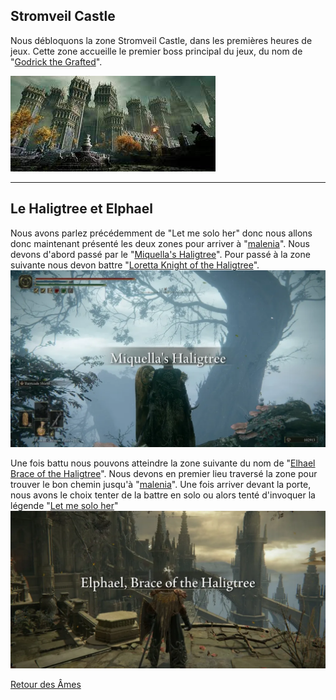 ## Stromveil Castle
Nous débloquons la zone Stromveil Castle, dans les premières heures de jeux. Cette zone accueille le premier boss principal du jeux, du nom de "[Godrick the Grafted](https://eldenring.wiki.fextralife.com/Godrick+the+Grafted)".

![alt text](https://github.com/Willthore/elden-aix/blob/main/storm.jpg)

---

## Le Haligtree et Elphael
Nous avons parlez précédemment de "Let me solo her" donc nous allons donc maintenant présenté les deux zones pour arriver à "[malenia](https://www.actugaming.net/guide-malenia-elden-ring-491750/)". Nous devons d'abord passé par le "[Miquella's Haligtree](https://eldenring.wiki.fextralife.com/Miquella's+Haligtree)". Pour passé à la zone suivante nous devon battre "[Loretta Knight of the Haligtree](https://eldenring.wiki.fextralife.com/Loretta,+Knight+of+the+Haligtree)".
![alt text](https://github.com/Willthore/elden-aix/blob/main/haligtree.webp)

Une fois battu nous pouvons atteindre la zone suivante du nom de "[Elhael Brace of the Haligtree](https://eldenring.wiki.fextralife.com/Elphael+Brace+of+the+Haligtree)". Nous devons en premier lieu traversé la zone pour trouver le bon chemin jusqu'à "[malenia](https://www.actugaming.net/guide-malenia-elden-ring-491750/)". Une fois arriver devant la porte, nous avons le choix tenter de la battre en solo ou alors tenté d'invoquer la légende "[Let me solo her](https://www.lemonde.fr/pixels/article/2022/04/19/let-me-solo-her-dans-elden-ring-l-extravagante-histoire-du-heros-a-la-tete-de-soupiere_6122824_4408996.html)"
![alt text](https://github.com/Willthore/elden-aix/blob/main/elphael.webp)


[Retour des Âmes](https://github.com/Willthore/elden-aix/blob/main/README.md)
